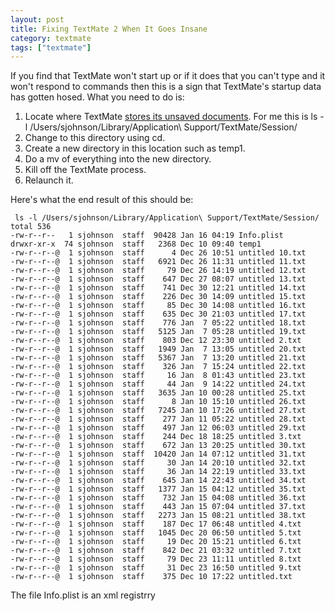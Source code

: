 ```yaml
---
layout: post
title: Fixing TextMate 2 When It Goes Insane
category: textmate
tags: ["textmate"]
---
```

If you find that TextMate won't start up or if it does that you can't type and it won't respond to commands then this is a sign that TextMate's startup data has gotten hosed.  What you need to do is:

1. Locate where TextMate [stores its unsaved documents](https://fuzzyblog.io/blog/text/2017/10/08/forensic-computing-1-finding-textmate-untitled-documents.html).  For me this is ls -l /Users/sjohnson/Library/Application\ Support/TextMate/Session/
2. Change to this directory using cd.
3. Create a new directory in this location such as temp1.
4. Do a mv of everything into the new directory.
5. Kill off the TextMate process.
6. Relaunch it.

Here's what the end result of this should be:

     ls -l /Users/sjohnson/Library/Application\ Support/TextMate/Session/ 
    total 536
    -rw-r--r--   1 sjohnson  staff  90428 Jan 16 04:19 Info.plist
    drwxr-xr-x  74 sjohnson  staff   2368 Dec 10 09:40 temp1
    -rw-r--r--@  1 sjohnson  staff      4 Dec 26 10:51 untitled 10.txt
    -rw-r--r--@  1 sjohnson  staff   6921 Dec 26 11:31 untitled 11.txt
    -rw-r--r--@  1 sjohnson  staff     79 Dec 26 14:19 untitled 12.txt
    -rw-r--r--@  1 sjohnson  staff    647 Dec 27 08:07 untitled 13.txt
    -rw-r--r--@  1 sjohnson  staff    741 Dec 30 12:21 untitled 14.txt
    -rw-r--r--@  1 sjohnson  staff    226 Dec 30 14:09 untitled 15.txt
    -rw-r--r--@  1 sjohnson  staff     85 Dec 30 14:08 untitled 16.txt
    -rw-r--r--@  1 sjohnson  staff    635 Dec 30 21:03 untitled 17.txt
    -rw-r--r--@  1 sjohnson  staff    776 Jan  7 05:22 untitled 18.txt
    -rw-r--r--@  1 sjohnson  staff   5125 Jan  7 05:28 untitled 19.txt
    -rw-r--r--@  1 sjohnson  staff    803 Dec 12 23:30 untitled 2.txt
    -rw-r--r--@  1 sjohnson  staff   1949 Jan  7 13:05 untitled 20.txt
    -rw-r--r--@  1 sjohnson  staff   5367 Jan  7 13:20 untitled 21.txt
    -rw-r--r--@  1 sjohnson  staff    326 Jan  7 15:24 untitled 22.txt
    -rw-r--r--@  1 sjohnson  staff     16 Jan  8 01:43 untitled 23.txt
    -rw-r--r--@  1 sjohnson  staff     44 Jan  9 14:22 untitled 24.txt
    -rw-r--r--@  1 sjohnson  staff   3635 Jan 10 00:28 untitled 25.txt
    -rw-r--r--@  1 sjohnson  staff      8 Jan 10 15:10 untitled 26.txt
    -rw-r--r--@  1 sjohnson  staff   7245 Jan 10 17:26 untitled 27.txt
    -rw-r--r--@  1 sjohnson  staff    277 Jan 11 05:22 untitled 28.txt
    -rw-r--r--@  1 sjohnson  staff    497 Jan 12 06:03 untitled 29.txt
    -rw-r--r--@  1 sjohnson  staff    244 Dec 18 18:25 untitled 3.txt
    -rw-r--r--@  1 sjohnson  staff    672 Jan 13 20:25 untitled 30.txt
    -rw-r--r--@  1 sjohnson  staff  10420 Jan 14 07:12 untitled 31.txt
    -rw-r--r--@  1 sjohnson  staff     30 Jan 14 20:10 untitled 32.txt
    -rw-r--r--@  1 sjohnson  staff     36 Jan 14 22:19 untitled 33.txt
    -rw-r--r--@  1 sjohnson  staff    645 Jan 14 22:43 untitled 34.txt
    -rw-r--r--@  1 sjohnson  staff   1377 Jan 15 04:12 untitled 35.txt
    -rw-r--r--@  1 sjohnson  staff    732 Jan 15 04:08 untitled 36.txt
    -rw-r--r--@  1 sjohnson  staff    443 Jan 15 07:04 untitled 37.txt
    -rw-r--r--@  1 sjohnson  staff   2273 Jan 15 08:21 untitled 38.txt
    -rw-r--r--@  1 sjohnson  staff    187 Dec 17 06:48 untitled 4.txt
    -rw-r--r--@  1 sjohnson  staff   1045 Dec 20 06:50 untitled 5.txt
    -rw-r--r--@  1 sjohnson  staff     19 Dec 20 15:21 untitled 6.txt
    -rw-r--r--@  1 sjohnson  staff    842 Dec 21 03:32 untitled 7.txt
    -rw-r--r--@  1 sjohnson  staff     79 Dec 23 11:11 untitled 8.txt
    -rw-r--r--@  1 sjohnson  staff     31 Dec 23 16:50 untitled 9.txt
    -rw-r--r--@  1 sjohnson  staff    375 Dec 10 17:22 untitled.txt
    
    
The file Info.plist is an xml registrry 